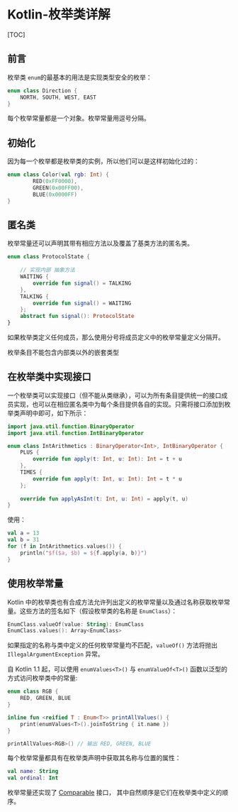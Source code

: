 # Kotlin-枚举类详解

[TOC]

## 前言 

枚举类 `enum`的最基本的用法是实现类型安全的枚举：

```kotlin
enum class Direction {
    NORTH, SOUTH, WEST, EAST
}
```

每个枚举常量都是一个对象。枚举常量用逗号分隔。

## 初始化

因为每一个枚举都是枚举类的实例，所以他们可以是这样初始化过的：

```kotlin
enum class Color(val rgb: Int) {
        RED(0xFF0000),
        GREEN(0x00FF00),
        BLUE(0x0000FF)
}
```

## 匿名类

枚举常量还可以声明其带有相应方法以及覆盖了基类方法的匿名类。

```kotlin
enum class ProtocolState {
    
    // 实现内部 抽象方法
    WAITING {
        override fun signal() = TALKING
    },
    TALKING {
        override fun signal() = WAITING
    };
    abstract fun signal(): ProtocolState
}
```
如果枚举类定义任何成员，那么使用分号将成员定义中的枚举常量定义分隔开。

枚举条目不能包含内部类以外的嵌套类型

## 在枚举类中实现接口

一个枚举类可以实现接口（但不能从类继承），可以为所有条目提供统一的接口成员实现，也可以在相应匿名类中为每个条目提供各自的实现。只需将接口添加到枚举类声明中即可，如下所示：

```kotlin
import java.util.function.BinaryOperator
import java.util.function.IntBinaryOperator

enum class IntArithmetics : BinaryOperator<Int>, IntBinaryOperator {
    PLUS {
        override fun apply(t: Int, u: Int): Int = t + u
    },
    TIMES {
        override fun apply(t: Int, u: Int): Int = t * u
    };
    
    override fun applyAsInt(t: Int, u: Int) = apply(t, u)
}
```

使用：

```kotlin
val a = 13
val b = 31
for (f in IntArithmetics.values()) {
    println("$f($a, $b) = ${f.apply(a, b)}")
}
```


## 使用枚举常量

Kotlin 中的枚举类也有合成方法允许列出<!--
-->定义的枚举常量以及通过名称获取枚举常量。这些方法的<!--
-->签名如下（假设枚举类的名称是 `EnumClass`）：

```kotlin
EnumClass.valueOf(value: String): EnumClass
EnumClass.values(): Array<EnumClass>
```


如果指定的名称与类中定义的任何枚举常量均不匹配，`valueOf()` 方法将抛出 `IllegalArgumentException` 异常。

自 Kotlin 1.1 起，可以使用 `enumValues<T>()` 与 `enumValueOf<T>()` 函数以泛型的方式访问枚举类中的常量:

```kotlin
enum class RGB {
    RED, GREEN, BLUE 
}
```

```kotlin
inline fun <reified T : Enum<T>> printAllValues() {
    print(enumValues<T>().joinToString { it.name })
}

printAllValues<RGB>() // 输出 RED, GREEN, BLUE
```

每个枚举常量都具有在枚举类声明中获取其名称与位置的属性：

```kotlin
val name: String
val ordinal: Int
```

枚举常量还实现了 [Comparable](https://kotlinlang.org/api/latest/jvm/stdlib/kotlin/-comparable/index.html) 接口，
其中自然顺序是它们在枚举类中定义的顺序。
